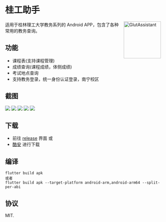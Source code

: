 # 桂工助手

<img src="screenshot/logo.png" align="right" title="GlutAssistant" width="120" height="120">

适用于桂林理工大学教务系列的 Android APP，包含了各种常用的教务查询。

## 功能

* 课程表(支持课程管理)
* 成绩查询(课程成绩，体侧成绩)
* 考试地点查询
* 支持教务登录，统一身份认证登录，南宁校区

## 截图

<img src="screenshot/1.jpg">
<img src="screenshot/2.jpg">
<img src="screenshot/3.jpg">
<img src="screenshot/4.jpg">
<img src="screenshot/5.jpg">

## 下载

* 前往 [release](https://github.com/flylai/GlutAssistant/release) 界面
或
* [酷安](https://coolapk.com/apk/com.lkm.glutassistant) 进行下载

## 编译

```
flutter build apk
或者
flutter build apk --target-platform android-arm,android-arm64 --split-per-abi
```

## 协议

MIT.